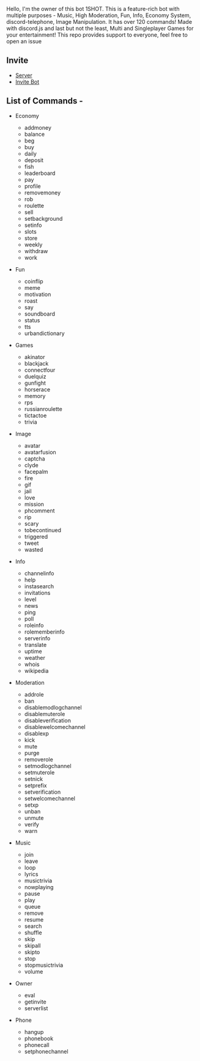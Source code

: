 Hello, I'm the owner of this bot 1SHOT.
This is a feature-rich bot with multiple purposes - Music, High Moderation, Fun, Info, Economy System, discord-telephone, Image Manipulation.
It has over 120 commands! Made with discord.js and last but not the least, Multi and Singleplayer Games for your entertainment! This repo provides support to everyone, feel free to open an issue

## Invite ##
* [Server](https://discord.gg/FJNyGam)
* [Invite Bot](https://discord.com/oauth2/authorize?client_id=694191215062679604&scope=bot&permissions=2146958583)

## List of Commands - ##
* Economy
  - addmoney
  - balance
  - beg
  - buy
  - daily
  - deposit
  - fish
  - leaderboard
  - pay
  - profile
  - removemoney
  - rob
  - roulette
  - sell
  - setbackground
  - setinfo
  - slots
  - store
  - weekly
  - withdraw
  - work

* Fun
  - coinflip
  - meme
  - motivation
  - roast
  - say
  - soundboard
  - status
  - tts
  - urbandictionary

* Games
  - akinator
  - blackjack
  - connectfour
  - duelquiz
  - gunfight
  - horserace
  - memory
  - rps
  - russianroulette
  - tictactoe
  - trivia

* Image
  - avatar
  - avatarfusion
  - captcha
  - clyde
  - facepalm
  - fire
  - gif
  - jail
  - love
  - mission
  - phcomment
  - rip
  - scary
  - tobecontinued
  - triggered
  - tweet
  - wasted

* Info
  - channelinfo
  - help
  - instasearch
  - invitations
  - level
  - news
  - ping
  - poll
  - roleinfo
  - rolememberinfo
  - serverinfo
  - translate
  - uptime
  - weather
  - whois
  - wikipedia

* Moderation
  - addrole
  - ban
  - disablemodlogchannel
  - disablemuterole
  - disableverification
  - disablewelcomechannel
  - disablexp
  - kick
  - mute
  - purge
  - removerole
  - setmodlogchannel
  - setmuterole
  - setnick
  - setprefix
  - setverification
  - setwelcomechannel
  - setxp
  - unban
  - unmute
  - verify
  - warn

* Music
  - join
  - leave
  - loop
  - lyrics
  - musictrivia
  - nowplaying
  - pause
  - play
  - queue
  - remove
  - resume
  - search
  - shuffle
  - skip
  - skipall
  - skipto
  - stop
  - stopmusictrivia
  - volume

* Owner
  - eval
  - getinvite
  - serverlist

* Phone
  - hangup
  - phonebook
  - phonecall
  - setphonechannel
